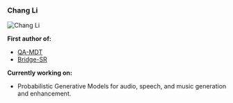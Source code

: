 ### Chang Li
![Chang Li](https://github-readme-stats.vercel.app/api?username=ivcylc&show_icons=true&theme=blurple&hide_rank=true)

**First author of:**
- [QA-MDT](https://qa-mdt.github.io/)
- [Bridge-SR](https://bridge-sr.github.io/)  

**Currently working on:**  
- Probabilistic Generative Models for audio, speech, and music generation and enhancement.
